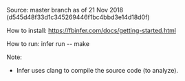 Source: master branch as of 21 Nov 2018 (d545d48f33d1c345269446f1bc4bbd3e14d18d0f)

How to install: https://fbinfer.com/docs/getting-started.html

How to run: infer run -- make

Note:
- Infer uses clang to compile the source code (to analyze).
